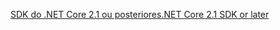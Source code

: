 [<span data-ttu-id="1cf3b-101">SDK do .NET Core 2.1 ou posteriores</span><span class="sxs-lookup"><span data-stu-id="1cf3b-101">.NET Core 2.1 SDK or later</span></span>](https://www.microsoft.com/net/download/all)